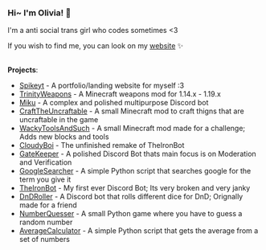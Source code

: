 ### Hi~ I'm Olivia! 👋

I'm a anti social trans girl who codes sometimes <3


If you wish to find me, you can look on my [website](https://spikeyt.com/) ✨


## 
 **Projects**:
- [Spikeyt](https://github.com/TheRealThermionic/spikeyt.github.io) - A portfolio/landing website for myself :3
- [TrinityWeapons](https://github.com/TheRealThermionic/TrinityWeapons) - A Minecraft weapons mod for 1.14.x - 1.19.x
- [Miku](https://github.com/TheRealThermionic/Miku) - A complex and polished multipurpose Discord bot 
- [CraftTheUncraftable](https://github.com/TheRealThermionic/CraftTheUncraftable) - A small Minecraft mod to craft thigns that are uncraftable in the game
- [WackyToolsAndSuch](https://github.com/TheRealThermionic/WackyToolsAndSuch) - A small Minecraft mod made for a challenge; Adds new blocks and tools
- [CloudyBoi](https://github.com/TheRealThermionic/CloudyBoi) - The unfinished remake of TheIronBot
- [GateKeeper](https://github.com/TheRealThermionic/GateKeeper) - A polished Discord Bot thats main focus is on Moderation and Verification
- [GoogleSearcher](https://github.com/TheRealThermionic/GoogleSearcher) - A simple Python script that searches google for the term you give it
- [TheIronBot](https://github.com/TheRealThermionic/TheIronBot) - My first ever Discord Bot; Its very broken and very janky
- [DnDRoller](https://github.com/TheRealThermionic/DnDRoller) - A Discord bot that rolls different dice for DnD; Orignally made for a friend
- [NumberQuesser](https://github.com/TheRealThermionic/NumberGuesser) - A small Python game where you have to guess a random number
- [AverageCalculator](https://github.com/TheRealThermionic/AverageCalculator) - A simple Python script that gets the average from a set of numbers
